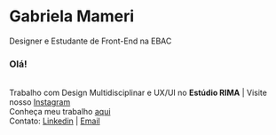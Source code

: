 # Gabriela Mameri
Designer e Estudante de Front-End na EBAC

### Olá!

<br/>Trabalho com Design Multidisciplinar e UX/UI no **Estúdio RIMA** | Visite nosso [Instagram](http://www.instagram.com/rimaestudio)
<br/>Conheça meu trabalho [aqui](http://www.behance.net/gabrielamtinoco)
<br/>Contato: [Linkedin](https://www.linkedin.com/in/gabrielamtinoco/) | [Email](mailto:gabimameri@gmail.com)
